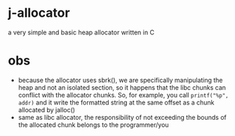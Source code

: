 # j-allocator
a very simple and basic heap allocator written in C

# obs
- because the allocator uses sbrk(), we are specifically manipulating the heap and not an isolated section, so it happens that the libc chunks can conflict with the allocator chunks. So, for example, you call `printf("%p", addr)` and it write the formatted string at the same offset as a chunk allocated by jalloc()
- same as libc allocator, the responsibility of not exceeding the bounds of the allocated chunk belongs to the programmer/you
